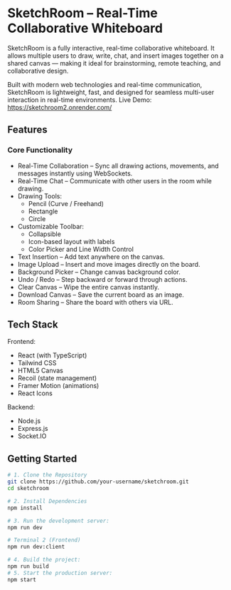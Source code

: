 # SketchRoom – Real-Time Collaborative Whiteboard

SketchRoom is a fully interactive, real-time collaborative whiteboard. It allows multiple users to draw, write, chat, and insert images together on a shared canvas — making it ideal for brainstorming, remote teaching, and collaborative design.

Built with modern web technologies and real-time communication, SketchRoom is lightweight, fast, and designed for seamless multi-user interaction in real-time environments.
Live Demo: https://sketchroom2.onrender.com/
## Features

### Core Functionality

- Real-Time Collaboration – Sync all drawing actions, movements, and messages instantly using WebSockets.
- Real-Time Chat – Communicate with other users in the room while drawing.
- Drawing Tools:
  - Pencil (Curve / Freehand)
  - Rectangle
  - Circle
- Customizable Toolbar:
  - Collapsible
  - Icon-based layout with labels
  - Color Picker and Line Width Control
- Text Insertion – Add text anywhere on the canvas.
- Image Upload – Insert and move images directly on the board.
- Background Picker – Change canvas background color.
- Undo / Redo – Step backward or forward through actions.
- Clear Canvas – Wipe the entire canvas instantly.
- Download Canvas – Save the current board as an image.
- Room Sharing – Share the board with others via URL.

## Tech Stack

Frontend:
- React (with TypeScript)
- Tailwind CSS
- HTML5 Canvas
- Recoil (state management)
- Framer Motion (animations)
- React Icons

Backend:
- Node.js
- Express.js
- Socket.IO

## Getting Started

```bash
# 1. Clone the Repository
git clone https://github.com/your-username/sketchroom.git
cd sketchroom

# 2. Install Dependencies
npm install

# 3. Run the development server:
npm run dev

# Terminal 2 (Frontend)
npm run dev:client

# 4. Build the project:
npm run build
# 5. Start the production server:
npm start
